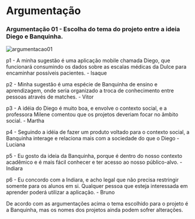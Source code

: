 
# Argumentação

### Argumentação 01 - Escolha do tema do projeto entre a ideia Diego e Banquinha.

![argumentacao01](argumentacao/argumentação01.png)

p1 -  A minha sugestão é uma aplicação mobile chamada Diego, que funcionará consumindo os dados sobre as escalas médicas da Dulce para encaminhar possíveis pacientes. - Isaque

p2 - Minha sugestão é uma espécie de Banquinha de ensino e aprendizagem, onde seria organizado a troca de conhecimento entre pessoas através de matches. - Vitor

p3 - A idéia do Diego é muito boa, e envolve o contexto social, e a professora Milene comentou que os projetos deveriam focar no âmbito social. - Martha

p4 - Seguindo a idéia de fazer um produto voltado para o contexto social, a Banquinha interage e relaciona mais com a sociedade do que o Diego - Luciana

p5 - Eu gosto da ideia da Banquinha, porque é dentro do nosso contexto acadêmico e é
mais fácil conhecer e ter acesso ao nosso público-alvo. - Indiara

p6 - Eu concordo com a Indiara, e acho legal que não precisa restringir somente para os alunos em si. Qualquer pessoa que esteja interessada em aprender poderá utilizar a aplicação. - Bruno



De acordo com as argumentações acima o tema escolhido para o projeto é a Banquinha, mas os nomes dos projetos ainda podem sofrer alterações.
